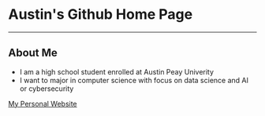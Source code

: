 <h1>Austin's Github Home Page</h1>
<hr>
<h2>About Me</h2>
<ul>
  <li>I am a high school student enrolled at Austin Peay Univerity</li>
  <li>I want to major in computer science with focus on data science and AI or cybersecurity</li>
</ul>

 <a href="austinalberd.com">My Personal Website</a>
 
